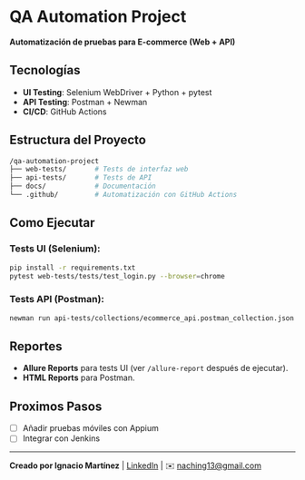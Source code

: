 #  QA Automation Project  
**Automatización de pruebas para E-commerce (Web + API)**  

##  Tecnologías  
- **UI Testing**: Selenium WebDriver + Python + pytest  
- **API Testing**: Postman + Newman  
- **CI/CD**: GitHub Actions  

##  Estructura del Proyecto  
```bash
/qa-automation-project  
├── web-tests/       # Tests de interfaz web  
├── api-tests/       # Tests de API  
├── docs/            # Documentación  
└── .github/         # Automatización con GitHub Actions  
```

##  Como Ejecutar  
### Tests UI (Selenium):  
```bash
pip install -r requirements.txt  
pytest web-tests/tests/test_login.py --browser=chrome  
```

### Tests API (Postman):  
```bash
newman run api-tests/collections/ecommerce_api.postman_collection.json  
```

##  Reportes  
- **Allure Reports** para tests UI (ver `/allure-report` después de ejecutar).  
- **HTML Reports** para Postman.  

##  Proximos Pasos  
- [ ] Añadir pruebas móviles con Appium  
- [ ] Integrar con Jenkins  

---

 **Creado por Ignacio Martínez** | [LinkedIn](www.linkedin.com/in/ignacio-martinez-qa) | ✉️ naching13@gmail.com  